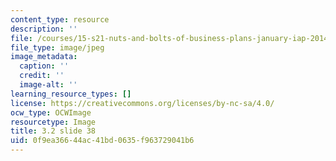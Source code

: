 ```yaml
---
content_type: resource
description: ''
file: /courses/15-s21-nuts-and-bolts-of-business-plans-january-iap-2014/0f9ea36644ac41bd0635f963729041b6_Slide38.JPG
file_type: image/jpeg
image_metadata:
  caption: ''
  credit: ''
  image-alt: ''
learning_resource_types: []
license: https://creativecommons.org/licenses/by-nc-sa/4.0/
ocw_type: OCWImage
resourcetype: Image
title: 3.2 slide 38
uid: 0f9ea366-44ac-41bd-0635-f963729041b6
---
```

